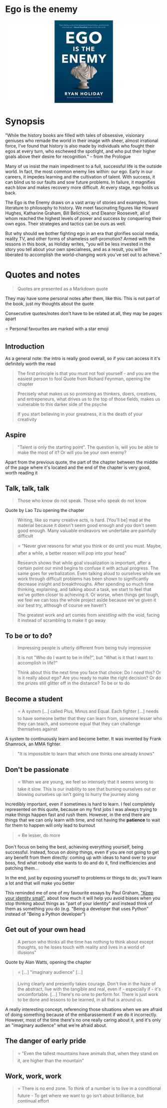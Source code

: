 # Ego is the enemy
![](./cover.jpg)

# Synopsis
"While the history books are filled with tales of obsessive, visionary geniuses who remade the world in their image with sheer, almost irrational force, I’ve found that history is also made by individuals who fought their egos at every turn, who eschewed the spotlight, and who put their higher goals above their desire for recognition." – from the Prologue

Many of us insist the main impediment to a full, successful life is the outside world. In fact, the most common enemy lies within: our ego. Early in our careers, it impedes learning and the cultivation of talent. With success, it can blind us to our faults and sow future problems. In failure, it magnifies each blow and makes recovery more difficult. At every stage, ego holds us back.

The Ego is the Enemy draws on a vast array of stories and examples, from literature to philosophy to history. We meet fascinating figures like Howard Hughes, Katharine Graham, Bill Belichick, and Eleanor Roosevelt, all of whom reached the highest levels of power and success by conquering their own egos. Their strategies and tactics can be ours as well.

But why should we bother fighting ego in an era that glorifies social media, reality TV, and other forms of shameless self-promotion?  Armed with the lessons in this book, as Holiday writes, "you will be less invested in the story you tell about your own specialness, and as a result, you will be liberated to accomplish the world-changing work you’ve set out to achieve."

# Quotes and notes

> Quotes are presented as a Markdown quote

They may have some personal notes after them, like this. This is not part of the book, just my thoughts about the quote

Consecutive quotes/notes don't have to be related at all, they may be pages apart

:star: Personal favourites are marked with a star emoji

## Introduction

As a general note: the intro is really good overall, so if you can access it it's definitely worth the read

> The first principle is that you must not fool yourself - and you are the easiest person to fool
Quote from Richard Feynman, opening the chapter

> Precisely what makes us so promising as thinkers, doers, creatives, and entrepeneurs, what drives us to the top of those fields, makes us vulnerable to this darker side of the psyche

> If you start believing in your greatness, it is the death of your creativity

## Aspire

> "Talent is only the starting point". The question is, will you be able to make the most of it? Or will you be your own enemy?

Apart from the previous quote, the part of the chapter between the middle of the page where it's located and the end of the chapter is very good, worth reading it

## Talk, talk, talk

> Those who know do not speak. Those who speak do not know

Quote by Lao Tzu opening the chapter

> Writing, like so many creative acts, is hard. [You'll be] mad at the material because it doesn't seem good enough and _you_ don't seem good enough. Many valuable endeavors we undertake are painfully difficult

> :star: "Never give reasons for what you think or do until you must. Maybe, after a while, a better reason will pop into your head"

> Research shows that while goal visualization is important, after a certain point our mind begins to confuse it with actual progress. The same goes for verbalization. Even talking aloud to ourselves while we work through difficult problems has been shown to significantly decrease insight and breakthroughs. After spending so much time thinking, explaining, and talking about a task, we start to feel that we've gotten closer to achieving it. Or worse, when things get tough, we feel we can toss the whole project aside because we've given it our best try, although of course we haven't

> The greatest work and art comes from _wrestling_ with the void, facing it instead of scrambling to make it go away

## To be or to do?

> Impressing people is utterly different from being truly impressive

> It is not "Who do I want to be in life?", but "What is it that I want to accomplish in life?"

> Think about this the next time you face that choice: Do I _need_ this? Or is it really about ego? Are you ready to make the right decision? Or do the prizes still glitter off in the distance? To be or to do

## Become a student
> :star: A system [...] called Plus, Minus and Equal. Each fighter [...] needs to have someone better that they can learn from, someone lesser who they can teach, and someone equal that they can challenge themselves against

A system to continuously learn and become better. It was invented by Frank Shamrock, an MMA fighter.

> "It is impossible to learn that which one thinks one already knows"

## Don't be passionate
> :star: When we are young, we feel so intensely that it seems wrong to take it slow. This is our inability to see that burning ourselves out or blowing ourselves up isn't going to hurry the journey along

Incredibly important, even if sometimes is hard to learn. I feel completely represented on this quote, because on my first jobs I was always trying to make things happen fast and rush them. However, in the end there are things that we can only learn with time, and not having the **patience** to wait for them to happen will only lead to burnout

> :star: Be lesser, do more

Don't focus on being the best, achieving everything yourself, being successful. Instead, focus on _doing_ things, even if you are not going to get any benefit from them directly: coming up with ideas to hand over to your boss, find what nobody else wants to do and do it, find inefficiencies and patching them...

In the end, just by exposing yourself to problems or things to do, you'll learn a lot and that will make you better

This reminded me of one of my favourite essays by Paul Graham, ["Keep your identity small"](http://www.paulgraham.com/identity.html), about how much it will help you avoid biases when you stop thinking about things as "part of your identity" and instead think of them as something you do (e.g. "Being a developer that uses Python" instead of "Being a Python developer")

## Get out of your own head

> A person who thinks all the time has nothing to think about except thoughts, so he loses touch with reality and lives in a world of illusions"

Quote by Alan Watts, opening the chapter

> :star: [...] "imaginary audience" [...]

> Living clearly and presently takes courage. Don't live in the haze of the abstract, live with the tangible and real, even if - especially if - it's uncomfortable. [...] There's no one to perform for. There is just work to be done and lessons to be learned, in all that is around us.

A really interesting concept, referencing those situations when we are afraid of doing something because of the embarassement if we do it incorrectly. However, most of the time there's no one really caring about it, and it's only an "imaginary audience" what we're afraid about.

## The danger of early pride

> :star: "Even the tallest mountains have animals that, when they stand on it, are higher than the mountain"

## Work, work, work

> :star: There is no end zone. To think of a number is to live in a conditional future - To get where we want to go isn't about brilliance, but continual effort
